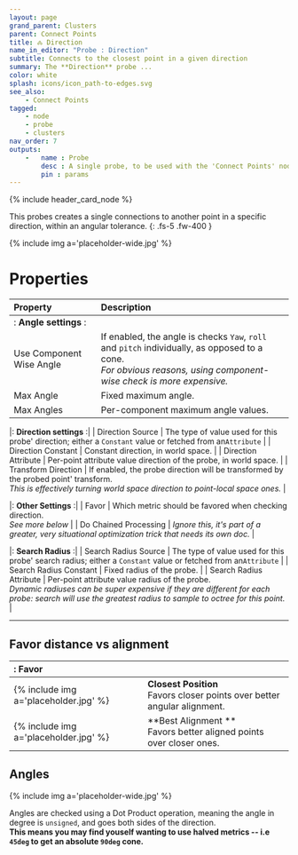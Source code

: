 ```yaml
---
layout: page
grand_parent: Clusters
parent: Connect Points
title: 🝆 Direction
name_in_editor: "Probe : Direction"
subtitle: Connects to the closest point in a given direction
summary: The **Direction** probe ...
color: white
splash: icons/icon_path-to-edges.svg
see_also:
    - Connect Points
tagged: 
    - node
    - probe
    - clusters
nav_order: 7
outputs:
    -   name : Probe
        desc : A single probe, to be used with the 'Connect Points' node
        pin : params
---
```


{% include header_card_node %}

This probes creates a single connections to another point in a specific direction, within an angular tolerance.
{: .fs-5 .fw-400 } 

{% include img a='placeholder-wide.jpg' %}

# Properties

| Property       | Description          |
|:-------------|:------------------|
|: **Angle settings** :|
| Use Component Wise Angle          | If enabled, the angle is checks `Yaw`, `roll` and `pitch` individually, as opposed to a cone.<br>*For obvious reasons, using component-wise check is more expensive.* |
| Max Angle           | Fixed maximum angle. |
| Max Angles           | Per-component maximum angle values. |

|: **Direction settings** :|
| Direction Source           | The type of value used for this probe' direction; either a `Constant` value or fetched from an`Attribute` |
| Direction Constant           | Constant direction, in world space. |
| Direction Attribute           | Per-point attribute value direction of the probe, in world space. |
| Transform Direction           | If enabled, the probe direction will be transformed by the probed point' transform.<br>*This is effectively turning world space direction to point-local space ones.* |

|: **Other Settings** :|
| Favor           | Which metric should be favored when checking direction.<br>*See more below* |
| Do Chained Processing           | *Ignore this, it's part of a greater, very situational optimization trick that needs its own doc.* |

|: **Search Radius** :|
| Search Radius Source           | The type of value used for this probe' search radius; either a `Constant` value or fetched from an`Attribute` |
| Search Radius Constant           | Fixed radius of the probe. |
| Search Radius Attribute           | Per-point attribute value radius of the probe.<br>*Dynamic radiuses can be super expensive if they are different for each probe: search will use the greatest radius to sample to octree for this point.* |

---
## Favor distance vs alignment

|: Favor     ||
|:-------------|:------------------|
| {% include img a='placeholder.jpg' %}           | **Closest Position**<br>Favors closer points over better angular alignment. |
| {% include img a='placeholder.jpg' %}           | **Best Alignment **<br>Favors better aligned points over closer ones. |

## Angles

{% include img a='placeholder-wide.jpg' %}

Angles are checked using a Dot Product operation, meaning the angle in degree is `unsigned`, and goes both sides of the direction.  
**This means you may find youself wanting to use halved metrics -- i.e `45deg` to get an absolute `90deg` cone.**